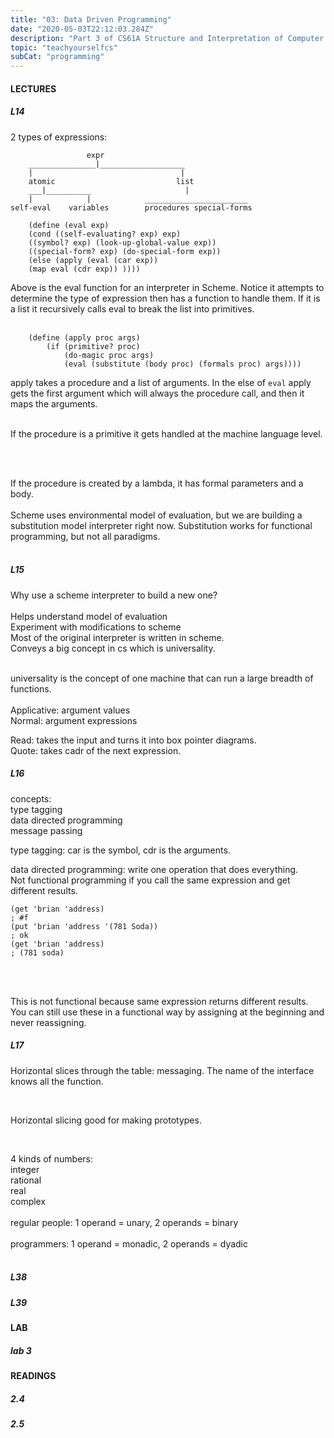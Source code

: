 ```yaml
---
title: "03: Data Driven Programming"
date: "2020-05-03T22:12:03.284Z"
description: "Part 3 of CS61A Structure and Interpretation of Computer Programs"
topic: "teachyourselfcs"
subCat: "programming"
---
```


#### LECTURES
##### L14
2 types of expressions:
```
                 expr
    _______________|___________________    
    |                                 |
    atomic                           list
    ___|__________                     |
    |            |            _______________________       
self-eval    variables        procedures special-forms
```

```
    (define (eval exp)
    (cond ((self-evaluating? exp) exp)
    ((symbol? exp) (look-up-global-value exp))
    ((special-form? exp) (do-special-form exp))
    (else (apply (eval (car exp))
    (map eval (cdr exp)) ))))
```
Above is the eval function for an interpreter in Scheme. Notice it attempts to determine the type of expression then has a function to handle them. If it is a list it recursively calls eval to break the list into primitives.
<br>
<br>
```
    (define (apply proc args)
        (if (primitive? proc)
            (do-magic proc args)
            (eval (substitute (body proc) (formals proc) args))))
```
apply takes a procedure and a list of arguments. In the else of `eval` apply gets the first argument which will always the procedure call, and then it maps the arguments.
<br>
<br>

If the procedure is a primitive it gets handled at the machine language level.

<br>
<br>

If the procedure is created by a lambda,
it has formal parameters and a body.
<br>
<br>
Scheme uses environmental model of evaluation, but we are building a substitution model interpreter right now. 
Substitution works for functional programming, but not all paradigms.
<br>
<br>

##### L15
Why use a scheme interpreter to build a new one? 
<br>
<br>
Helps understand model of evaluation
<br>
Experiment with modifications to scheme
<br>
Most of the original interpreter is written in scheme.
<br>
Conveys a big concept in cs which is universality.
<br>
<br>

universality is the concept of one machine that can run a large breadth of functions.
<br>
<br>
Applicative: argument values
<br>
Normal: argument expressions
<br>

Read: takes the input and turns it into box pointer diagrams. 
<br>
Quote: takes cadr of the next expression.
<br>


##### L16

concepts:
<br>
type tagging
<br>
data directed programming
<br>
message passing
<br>

type tagging: car is the symbol, cdr is the arguments.
<br>

data directed programming: write one operation that does everything.
<br>
Not functional programming if you call the same expression and get different results.
<br>
```
(get 'brian 'address)
; #f
(put 'brian 'address '(781 Soda))
; ok
(get 'brian 'address)
; (781 soda)
```

<br>
<br>

This is not functional because same expression returns different results.
You can still use these in a functional way by assigning at the beginning and never reassigning.
<br>



##### L17

Horizontal slices through the table: messaging. The name of the interface knows all the function.

<br>

Horizontal slicing good for making prototypes.

<br>

4 kinds of numbers:
<br>
integer
<br>
rational
<br>
real
<br>
complex
<br>
<br>
regular people: 1 operand = unary, 2 operands = binary
<br>
<br>
programmers: 1 operand = monadic, 2 operands = dyadic
<br>
<br>

##### L38
##### L39

#### LAB
##### lab 3

#### READINGS
##### 2.4
##### 2.5
